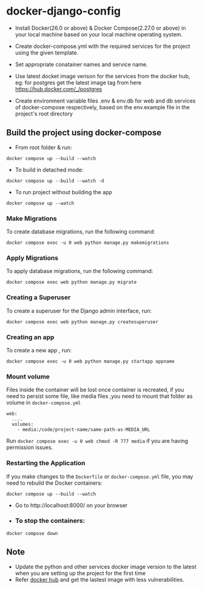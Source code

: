 # docker-django-config

+ Install Docker(26.0 or above) & Docker Compose(2.27.0 or above) in your local machine based on your local machine operating system. 

+ Create docker-compose.yml with the required services for the project using the given template.

+ Set appropriate conatainer names and service name. 

+ Use latest docket image verison for the services from the docker hub, eg: for postgres get the latest image tag from here https://hub.docker.com/_/postgres

+ Create environment variable files .env & env.db for web and db services of docker-compose respectively, based on the env.example file in the project's root directory

## Build the project using docker-compose

+ From root folder & run: 
```
docker compose up --build --watch
```
+ To build in detached mode: 

```
docker compose up --build --watch -d
```
+ To run project without building the app
```
docker compose up --watch
```

### Make Migrations

To create database migrations, run the following command:

```
docker compose exec -u 0 web python manage.py makemigrations
```
### Apply Migrations

To apply database migrations, run the following command:

```
docker compose exec web python manage.py migrate
```

### Creating a Superuser

To create a superuser for the Django admin interface, run:

```
docker compose exec web python manage.py createsuperuser
```

### Creating an app

To create a new app , run:

```
docker compose exec -u 0 web python manage.py startapp appname
```

### Mount volume
Files inside the container will be lost once container is recreated, if you need to persist some file, like media files ,you need to mount that folder as volume in `docker-compose.yml`

```
web:
  ....
  volumes:
    - media:/code/project-name/same-path-as-MEDIA_URL

```
Run `docker compose exec -u 0 web chmod -R 777 media` if you are having permission issues.

### Restarting the Application

If you make changes to the `Dockerfile` or `docker-compose.yml` file, you may need to rebuild the Docker containers:

```
docker compose up --build --watch
```


+ Go to http://localhost:8000/ on your browser

+ ### To stop the containers: 

```
docker compose down
```

## Note

+ Update the python and other services docker image version to the latest when you are setting up the project for the first time
+ Refer [docker hub](https://hub.docker.com/) and get the lastest image with less vulnerabilities.  
